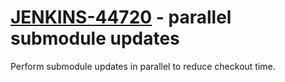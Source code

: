 # [JENKINS-44720](https://issues.jenkins-ci.org/browse/JENKINS-44720) - parallel submodule updates

Perform submodule updates in parallel to reduce checkout time.
